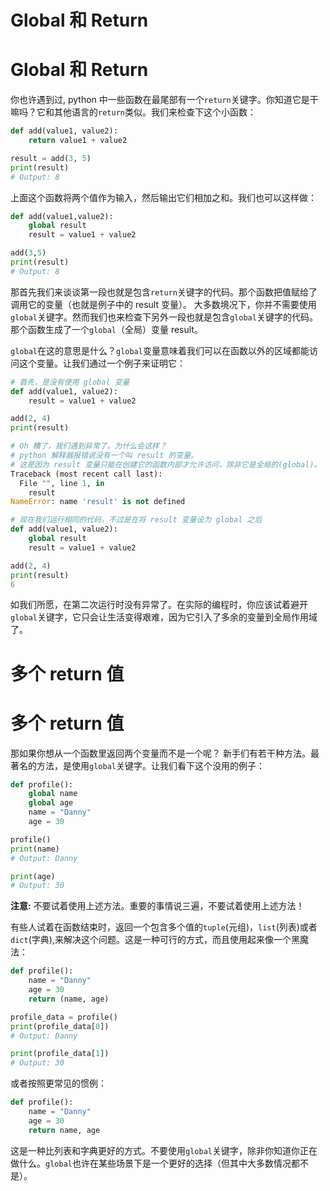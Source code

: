 # Global 和 Return

# Global 和 Return

你也许遇到过, python 中一些函数在最尾部有一个`return`关键字。你知道它是干嘛吗？它和其他语言的`return`类似。我们来检查下这个小函数：

```py
def add(value1, value2):
    return value1 + value2

result = add(3, 5)
print(result)
# Output: 8 
```

上面这个函数将两个值作为输入，然后输出它们相加之和。我们也可以这样做：

```py
def add(value1,value2):
    global result
    result = value1 + value2

add(3,5)
print(result)
# Output: 8 
```

那首先我们来谈谈第一段也就是包含`return`关键字的代码。那个函数把值赋给了调用它的变量（也就是例子中的 result 变量）。
大多数境况下，你并不需要使用`global`关键字。然而我们也来检查下另外一段也就是包含`global`关键字的代码。 那个函数生成了一个`global`（全局）变量 result。

`global`在这的意思是什么？`global`变量意味着我们可以在函数以外的区域都能访问这个变量。让我们通过一个例子来证明它：

```py
# 首先，是没有使用 global 变量
def add(value1, value2):
    result = value1 + value2

add(2, 4)
print(result)

# Oh 糟了，我们遇到异常了。为什么会这样？
# python 解释器报错说没有一个叫 result 的变量。
# 这是因为 result 变量只能在创建它的函数内部才允许访问，除非它是全局的(global)。
Traceback (most recent call last):
  File "", line 1, in
    result
NameError: name 'result' is not defined

# 现在我们运行相同的代码，不过是在将 result 变量设为 global 之后
def add(value1, value2):
    global result
    result = value1 + value2

add(2, 4)
print(result)
6 
```

如我们所愿，在第二次运行时没有异常了。在实际的编程时，你应该试着避开`global`关键字，它只会让生活变得艰难，因为它引入了多余的变量到全局作用域了。

# 多个 return 值

# 多个 return 值

那如果你想从一个函数里返回两个变量而不是一个呢？
新手们有若干种方法。最著名的方法，是使用`global`关键字。让我们看下这个没用的例子：

```py
def profile():
    global name
    global age
    name = "Danny"
    age = 30

profile()
print(name)
# Output: Danny

print(age)
# Output: 30 
```

**注意:** 不要试着使用上述方法。重要的事情说三遍，不要试着使用上述方法！

有些人试着在函数结束时，返回一个包含多个值的`tuple`(元组)，`list`(列表)或者`dict`(字典),来解决这个问题。这是一种可行的方式，而且使用起来像一个黑魔法：

```py
def profile():
    name = "Danny"
    age = 30
    return (name, age)

profile_data = profile()
print(profile_data[0])
# Output: Danny

print(profile_data[1])
# Output: 30 
```

或者按照更常见的惯例：

```py
def profile():
    name = "Danny"
    age = 30
    return name, age 
```

这是一种比列表和字典更好的方式。不要使用`global`关键字，除非你知道你正在做什么。`global`也许在某些场景下是一个更好的选择（但其中大多数情况都不是）。